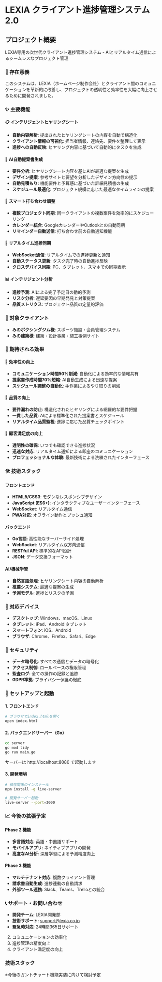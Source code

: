 # LEXIA クライアント進捗管理システム 2.0

## プロジェクト概要

LEXIA専用の次世代クライアント進捗管理システム - AIとリアルタイム通信によるシームレスなプロジェクト管理

### 🎯 存在意義
このシステムは、LEXIA（ホームページ制作会社）とクライアント間のコミュニケーションを革新的に改善し、プロジェクトの透明性と効率性を大幅に向上させるために開発されました。

### ✨ 主要機能

#### 📋 インテリジェントヒヤリングシート
- **自動内容解析**: 提出されたヒヤリングシートの内容を自動で構造化
- **クライアント情報の可視化**: 担当者情報、連絡先、要件を整理して表示
- **進捗への自動反映**: ヒヤリング内容に基づいて自動的にタスクを生成

#### 🤖 AI自動提案書生成
- **要件分析**: ヒヤリングシート内容を基にAIが最適な提案を生成
- **デザイン提案**: 参考サイトと要望を分析したデザイン方向性の提示
- **自動見積もり**: 機能要件と予算感に基づいた詳細見積書の生成
- **スケジュール最適化**: プロジェクト規模に応じた最適なタイムラインの提案

#### 📅 スマート打ち合わせ調整
- **複数プロジェクト同期**: 同一クライアントの複数案件を効率的にスケジューリング
- **カレンダー統合**: GoogleカレンダーやOutlookとの自動同期
- **リマインダー自動送信**: 打ち合わせ前の自動通知機能

#### 🔄 リアルタイム進捗同期
- **WebSocket通信**: リアルタイムでの進捗更新と通知
- **自動ステータス更新**: タスク完了時の自動進捗反映
- **クロスデバイス同期**: PC、タブレット、スマホでの同期表示

#### 📊 インテリジェント分析
- **進捗予測**: AIによる完了予定日の動的予測
- **リスク分析**: 遅延要因の早期発見と対策提案
- **品質メトリクス**: プロジェクト品質の定量的評価

### 🏢 対象クライアント
- **みのボクシングジム様**: スポーツ施設・会員管理システム
- **みの建築様**: 建築・設計事業・施工事例サイト

### 🎊 期待される効果

#### 🚀 効率性の向上
- **コミュニケーション時間50%削減**: 自動化による効率的な情報共有
- **提案書作成時間70%短縮**: AI自動生成による迅速な提案
- **スケジュール調整の自動化**: 手作業によるやり取りの削減

#### 💎 品質の向上
- **要件漏れの防止**: 構造化されたヒヤリングによる網羅的な要件把握
- **一貫した品質**: AIによる標準化された提案書とスケジュール
- **リアルタイム品質監視**: 進捗に応じた品質チェックポイント

#### 🤝 顧客満足度の向上
- **透明性の確保**: いつでも確認できる進捗状況
- **迅速な対応**: リアルタイム通知による即座のコミュニケーション
- **プロフェッショナルな体験**: 最新技術による洗練されたインターフェース

### 🛠 技術スタック

#### フロントエンド
- **HTML5/CSS3**: モダンなレスポンシブデザイン
- **JavaScript (ES6+)**: インタラクティブなユーザーインターフェース
- **WebSocket**: リアルタイム通信
- **PWA対応**: オフライン動作とプッシュ通知

#### バックエンド
- **Go言語**: 高性能なサーバーサイド処理
- **WebSocket**: リアルタイム双方向通信
- **RESTful API**: 標準的なAPI設計
- **JSON**: データ交換フォーマット

#### AI/機械学習
- **自然言語処理**: ヒヤリングシート内容の自動解析
- **推薦システム**: 最適な提案の生成
- **予測モデル**: 進捗とリスクの予測

### 📱 対応デバイス
- **デスクトップ**: Windows、macOS、Linux
- **タブレット**: iPad、Android タブレット
- **スマートフォン**: iOS、Android
- **ブラウザ**: Chrome、Firefox、Safari、Edge

### 🔐 セキュリティ
- **データ暗号化**: すべての通信とデータの暗号化
- **アクセス制御**: ロールベースの権限管理
- **監査ログ**: 全ての操作の記録と追跡
- **GDPR準拠**: プライバシー保護の徹底

### 🚀 セットアップと起動

#### 1. フロントエンド
```bash
# ブラウザでindex.htmlを開く
open index.html
```

#### 2. バックエンドサーバー（Go）
```bash
cd server
go mod tidy
go run main.go
```
サーバーは http://localhost:8080 で起動します

#### 3. 開発環境
```bash
# 依存関係のインストール
npm install -g live-server

# 開発サーバー起動
live-server --port=3000
```

### 📈 今後の拡張予定

#### Phase 2 機能
- **多言語対応**: 英語・中国語サポート
- **モバイルアプリ**: ネイティブアプリの開発
- **高度なAI分析**: 深層学習による予測精度向上

#### Phase 3 機能
- **マルチテナント対応**: 複数クライアント管理
- **請求書自動生成**: 進捗連動の自動請求
- **外部ツール連携**: Slack、Teams、Trelloとの統合

### 📞 サポート・お問い合わせ
- **開発チーム**: LEXIA開発部
- **技術サポート**: support@lexia.co.jp
- **緊急時対応**: 24時間365日サポート
2. コミュニケーションの効率化
3. 進捗管理の精度向上
4. クライアント満足度の向上

### 技術スタック
※今後のガントチャート機能実装に向けて検討予定
